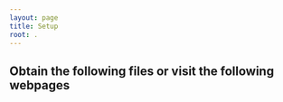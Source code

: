 ```yaml
---
layout: page
title: Setup
root: .
---
```

## Obtain the following files or visit the following webpages
